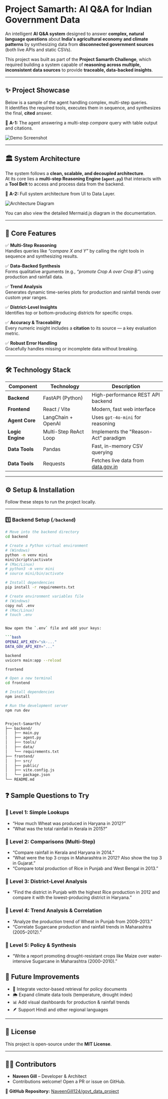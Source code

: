 # Project Samarth: AI Q&A for Indian Government Data

An intelligent **AI Q&A system** designed to answer **complex, natural language questions** about **India's agricultural economy and climate patterns** by synthesizing data from **disconnected government sources** (both live APIs and static CSVs).

This project was built as part of the **Project Samarth Challenge**, which required building a system capable of **reasoning across multiple, inconsistent data sources** to provide **traceable, data-backed insights**.

---

## ✨ Project Showcase

Below is a sample of the agent handling complex, multi-step queries.  
It identifies the required tools, executes them in sequence, and synthesizes the final, **cited** answer.

📸 **A-1:** The agent answering a multi-step *compare* query with table output and citations.  
<!-- Replace this placeholder with your demo image -->
![Demo Screenshot](./samarth_demo_1.png)

---

## 🏛️ System Architecture

The system follows a **clean, scalable, and decoupled architecture**.  
At its core lies a **multi-step Reasoning Engine (`agent.py`)** that interacts with a **Tool Belt** to access and process data from the backend.

📸 **A-2:** Full system architecture from UI to Data Layer.  
<!-- Replace this placeholder with your architecture diagram -->
![Architecture Diagram](./Samarth_Architecture.png)

You can also view the detailed Mermaid.js diagram in the documentation.

---

## 🎯 Core Features

✅ **Multi-Step Reasoning**  
Handles queries like *“compare X and Y”* by calling the right tools in sequence and synthesizing results.

✅ **Data-Backed Synthesis**  
Forms qualitative arguments (e.g., *“promote Crop A over Crop B”*) using production and rainfall data.

✅ **Trend Analysis**  
Generates dynamic time-series plots for production and rainfall trends over custom year ranges.

✅ **District-Level Insights**  
Identifies top or bottom-producing districts for specific crops.

✅ **Accuracy & Traceability**  
Every numeric insight includes a **citation** to its source — a key evaluation metric.

✅ **Robust Error Handling**  
Gracefully handles missing or incomplete data without breaking.

---

## 🛠️ Technology Stack

| Component | Technology | Description |
|------------|-------------|-------------|
| **Backend** | FastAPI (Python) | High-performance REST API backend |
| **Frontend** | React / Vite | Modern, fast web interface |
| **Agent Core** | LangChain + OpenAI | Uses `gpt-4o-mini` for reasoning |
| **Logic Engine** | Multi-Step ReAct Loop | Implements the "Reason-Act" paradigm |
| **Data Tools** | Pandas | Fast, in-memory CSV querying |
| **Data Tools** | Requests | Fetches live data from [data.gov.in](https://data.gov.in) |

---

## ⚙️ Setup & Installation

Follow these steps to run the project locally.

---

### 1️⃣ Backend Setup (`/backend`)

```bash
# Move into the backend directory
cd backend

# Create a Python virtual environment
# (Windows)
python -m venv mini
mini\Scripts\activate
# (Mac/Linux)
# python3 -m venv mini
# source mini/bin/activate

# Install dependencies
pip install -r requirements.txt

# Create environment variables file
# (Windows)
copy nul .env
# (Mac/Linux)
# touch .env


Now open the `.env` file and add your keys:

```bash
OPENAI_API_KEY="sk-..."
DATA_GOV_API_KEY="..."

backend
uvicorn main:app --reload

frontend

# Open a new terminal
cd frontend

# Install dependencies
npm install

# Run the development server
npm run dev


Project-Samarth/
├── backend/
│   ├── main.py
│   ├── agent.py
│   ├── tools/
│   ├── data/
│   └── requirements.txt
├── frontend/
│   ├── src/
│   ├── public/
│   ├── vite.config.js
│   └── package.json
└── README.md

```

## ❓ Sample Questions to Try

### 🔹 Level 1: Simple Lookups
- “How much Wheat was produced in Haryana in 2012?”
- “What was the total rainfall in Kerala in 2015?”

### 🔹 Level 2: Comparisons (Multi-Step)
- “Compare rainfall in Kerala and Haryana in 2014.”
- “What were the top 3 crops in Maharashtra in 2012? Also show the top 3 in Gujarat.”
- “Compare total production of Rice in Punjab and West Bengal in 2013.”

### 🔹 Level 3: District-Level Analysis
- “Find the district in Punjab with the highest Rice production in 2012 and compare it with the lowest-producing district in Haryana.”

### 🔹 Level 4: Trend Analysis & Correlation
- “Analyze the production trend of Wheat in Punjab from 2009–2013.”
- “Correlate Sugarcane production and rainfall trends in Maharashtra (2005–2012).”

### 🔹 Level 5: Policy & Synthesis
- “Write a report promoting drought-resistant crops like Maize over water-intensive Sugarcane in Maharashtra (2000–2010).”


## 🚀 Future Improvements

- 🧩 Integrate vector-based retrieval for policy documents  
- 🌦️ Expand climate data tools (temperature, drought index)  
- 📊 Add visual dashboards for production & rainfall trends  
- 🪶 Support Hindi and other regional languages  

---

## 📜 License

This project is open-source under the **MIT License**.

---

## 👨‍💻 Contributors

- **Naveen Gill** – Developer & Architect  
- Contributions welcome! Open a PR or issue on GitHub.

🔗 **GitHub Repository:** [NaveenGill124/govt_data_project]([https://github.com/NaveenGill124/project_samarth](https://github.com/NaveenGill124/govt_data_project))


